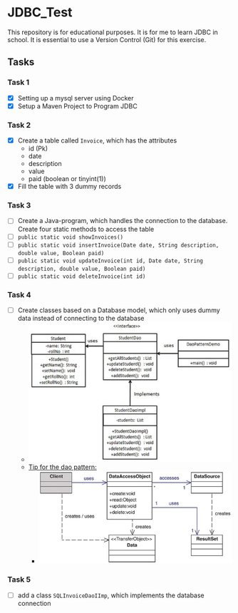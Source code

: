 # JDBC_Test

This repository is for educational purposes. It is for me to learn JDBC in school.
It is essential to use a Version Control (Git) for this exercise.

## Tasks
### Task 1
* [x] Setting up a mysql server using Docker
* [x] Setup a Maven Project to Program JDBC
### Task 2
* [x] Create a table called `Invoice`, which has the attributes
    - id (Pk)
    - date
    - description
    - value
    - paid (boolean or tinyint(1))
* [x] Fill the table with 3 dummy records
### Task 3
* [ ] Create a Java-program, which handles the connection to the database. Create four static methods to access the table
* [ ] `public static void showInvoices()`
* [ ] `public static void insertInvoice(Date date, String description, double value, Boolean paid)`
* [ ] `public static void updateInvoice(int id, Date date, String description, double value, Boolean paid)`
* [ ] `public static void deleteInvoice(int id)`
### Task 4
* [ ] Create classes based on a Database model, which only uses dummy data instead of connecting to the database
    - ![Picture of the ORM](/assets/orm.png)
    - [Tip for the dao pattern:](http://www.informit.com/articles/article.aspx?p=1398621&seqNum=3)
        - ![Tips for the pattern](/assets/dao_pattern.png)
### Task 5
* [ ] add a class `SQLInvoiceDaoIImp`, which implements the database connection
